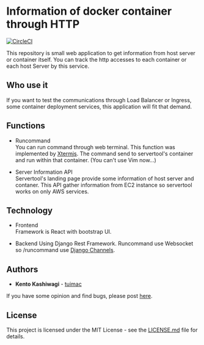 # Information of docker container through HTTP

[![CircleCI](https://circleci.com/gh/tuimac/servertools.svg?style=shield)](https://circleci.com/gh/tuimac/servertools)

This repository is small web application to get information from host server or container itself.
You can track the http accesses to each container or each host Server by this service.

## Who use it

If you want to test the communications through Load Balancer or Ingress, some container deployment services, this application will fit that demand.

## Functions
- Runcommand<br>
You can run command through web terminal. This function was implemented by [Xtermjs](https://xtermjs.org/).
The command send to servertool's container and run within that container.
(You can't use Vim now...)

- Server Information API<br>
Servertool's landing page provide some information of host server and contaner. This API gather information from EC2 instance so servertool works on only AWS services.

## Technology
- Frontend<br>
Framework is React with bootstrap UI.

- Backend
Using Django Rest Framework. Runcommand use Websocket so /runcommand use [Django Channels](https://channels.readthedocs.io/en/stable/).

## Authors

* **Kento Kashiwagi** - [tuimac](https://github.com/tuimac)

If you have some opinion and find bugs, please post [here](https://github.com/tuimac/servertools/issues).

## License

This project is licensed under the MIT License - see the [LICENSE.md](https://github.com/tuimac/servertools/LICENSE.md) file for details.
